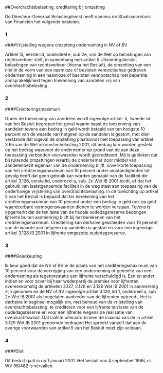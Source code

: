 <meta http-equiv='Content-Type' content='text/html; charset=utf-8' />

##Overdrachtsbelasting, creditering bij omzetting

De Directeur-Generaal Belastingdienst heeft namens de Staatssecretaris van Financiën het volgende besloten.     
### 1 

####Vrijstelling wegens omzetting onderneming in NV of BV

Artikel 15, eerste lid, onderdeel e, sub 2e, van de Wet op belastingen van rechtsverkeer stelt, in samenhang met artikel 5 Uitvoeringsbesluit belastingen van rechtsverkeer (hierna het Besluit), de omzetting van een niet in de vorm van een naamloze of besloten vennootschap gedreven onderneming in een naamloze of besloten vennootschap met beperkte aansprakelijkheid tegen toekenning van aandelen vrij van overdrachtsbelasting.    
### 2 

####Crediteringsmaximum

Onder de toekenning van aandelen wordt ingevolge artikel. 5, tweede lid van het Besluit begrepen het geval waarin naast de toekenning van aandelen tevens een bedrag in geld wordt betaald van ten hoogste 10 percent van de waarde van hetgeen op de aandelen is gestort, met dien verstande dat ingeval de omzetting plaatsvindt met toepassing van artikel 3.65 van de Wet inkomstenbelasting 2001, dit bedrag kan worden gesteld op het bedrag waarvoor de ondernemer op grond van de aan deze toepassing verbonden voorwaarden wordt gecrediteerd. Mij is gebleken dat bij ruisende omzettingen waarbij de ondernemer door middel van aandelenbezit eigenaar van de onderneming blijft, onverkorte toepassing van het crediteringsmaximum van 10 percent onder omstandigheden tot gevolg heeft dat geen gebruik kan worden gemaakt van de faciliteit die artikel 3.126, eerste lid, onderdeel a, sub. 2e Wet IB 2001 biedt, of dat het gebruik van laatstgenoemde faciliteit in de weg staat aan toepassing van de onderhavige vrijstelling van overdrachtsbelasting. In de toelichting op artikel 5 van het Besluit is bepaald dat ter berekening van het crediteringsmaximum van 10 percent onder een bedrag in geld ook op geld waardeerbare vermogenswaarden dienen te worden verstaan. Tevens is opgemerkt dat de ten laste van de fiscale oudedagsreserve bedongen lijfrente buiten aanmerking blijft bij het berekenen van het crediteringsmaximum. Creditering kan derhalve geschieden voor 10 percent van de waarde van hetgeen op aandelen is gestort en voor een ingevolge artikel 3.128 IB 2001 in lijfrente omgezette oudedagsreserve.    
### 3 

####Goedkeuring

Ik keur goed dat de NV of BV in de plaats van het crediteringsmaximum van 10 percent voor de verkrijging van een onderneming of gedeelte van een onderneming als tegenprestatie een lijfrente verschuldigd is. Een en ander indien en voor zover bij haar wederpartij de premies voor lijfrenten overeenkomstig de artikelen 3.127, 3.128 en 3.129 Wet IB 2001 in aanmerking zijn genomen en de NV of BV ingevolge artikel 3.126, lid 1, onderdeel a, sub 2e Wet IB 2001 als toegelaten aanbieder van de lijfrenten optreedt. Het is derhalve in beginsel mogelijk om, met behoud van de vrijstelling van overdrachtsbelasting, te crediteren voor een lijfrente ten laste van de oudedagsreserve en voor een lijfrente wegens de realisatie van overdrachtswinst. Dat laatste uiteraard binnen de maxima van de in artikel 3.129 Wet IB 2001 genoemde bedragen Het spreekt vanzelf dat aan de overige voorwaarden van artikel 5 van het Besluit moet zijn voldaan.    
### 4 

####Slot

Dit besluit gaat in op 1 januari 2001. Het besluit van 4 september 1996, nr. WV 96/482 is vervallen.     
